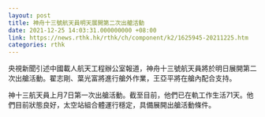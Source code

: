 ```yaml
---
layout: post
title: 神舟十三號航天員明天展開第二次出艙活動
date: 2021-12-25 14:03:31.000000000 +08:00
link: https://news.rthk.hk/rthk/ch/component/k2/1625945-20211225.htm
categories: rthk
---
```


央視新聞引述中國載人航天工程辦公室報道，神舟十三號航天員將於明日展開第二次出艙活動。翟志剛、葉光富將進行艙外作業，王亞平將在艙內配合支持。

神十三航天員上月7日第一次出艙活動。截至目前，他們已在軌工作生活71天。他們目前狀態良好，太空站組合體運行穩定，具備展開出艙活動條件。
